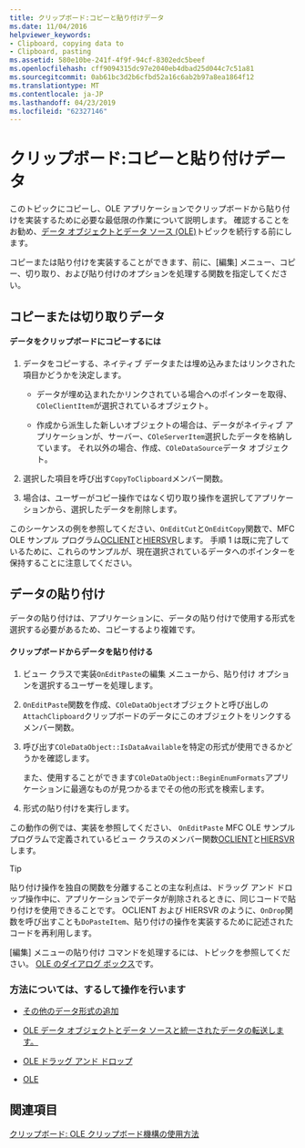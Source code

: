 ```yaml
---
title: クリップボード:コピーと貼り付けデータ
ms.date: 11/04/2016
helpviewer_keywords:
- Clipboard, copying data to
- Clipboard, pasting
ms.assetid: 580e10be-241f-4f9f-94cf-8302edc5beef
ms.openlocfilehash: cff9094315dc97e2040eb4dbad25d044c7c51a81
ms.sourcegitcommit: 0ab61bc3d2b6cfbd52a16c6ab2b97a8ea1864f12
ms.translationtype: MT
ms.contentlocale: ja-JP
ms.lasthandoff: 04/23/2019
ms.locfileid: "62327146"
---
```

# <a name="clipboard-copying-and-pasting-data"></a>クリップボード:コピーと貼り付けデータ

このトピックにコピーし、OLE アプリケーションでクリップボードから貼り付けを実装するために必要な最低限の作業について説明します。 確認することをお勧め、[データ オブジェクトとデータ ソース (OLE)](../mfc/data-objects-and-data-sources-ole.md)トピックを続行する前にします。

コピーまたは貼り付けを実装することができます、前に、[編集] メニュー、コピー、切り取り、および貼り付けのオプションを処理する関数を指定してください。

##  <a name="_core_copying_or_cutting_data"></a> コピーまたは切り取りデータ

#### <a name="to-copy-data-to-the-clipboard"></a>データをクリップボードにコピーするには

1. データをコピーする、ネイティブ データまたは埋め込みまたはリンクされた項目かどうかを決定します。

   - データが埋め込まれたかリンクされている場合へのポインターを取得、`COleClientItem`が選択されているオブジェクト。

   - 作成から派生した新しいオブジェクトの場合は、データがネイティブ アプリケーションが、サーバー、`COleServerItem`選択したデータを格納しています。 それ以外の場合、作成、`COleDataSource`データ オブジェクト。

1. 選択した項目を呼び出す`CopyToClipboard`メンバー関数。

1. 場合は、ユーザーがコピー操作ではなく切り取り操作を選択してアプリケーションから、選択したデータを削除します。

このシーケンスの例を参照してください、`OnEditCut`と`OnEditCopy`関数で、MFC OLE サンプル プログラム[OCLIENT](../overview/visual-cpp-samples.md)と[HIERSVR](../overview/visual-cpp-samples.md)します。 手順 1 は既に完了しているために、これらのサンプルが、現在選択されているデータへのポインターを保持することに注意してください。

##  <a name="_core_pasting_data"></a> データの貼り付け

データの貼り付けは、アプリケーションに、データの貼り付けで使用する形式を選択する必要があるため、コピーするより複雑です。

#### <a name="to-paste-data-from-the-clipboard"></a>クリップボードからデータを貼り付ける

1. ビュー クラスで実装`OnEditPaste`の編集 メニューから、貼り付け オプションを選択するユーザーを処理します。

1. `OnEditPaste`関数を作成、`COleDataObject`オブジェクトと呼び出しの`AttachClipboard`クリップボードのデータにこのオブジェクトをリンクするメンバー関数。

1. 呼び出す`COleDataObject::IsDataAvailable`を特定の形式が使用できるかどうかを確認します。

   また、使用することができます`COleDataObject::BeginEnumFormats`アプリケーションに最適なものが見つかるまでその他の形式を検索します。

1. 形式の貼り付けを実行します。

この動作の例では、実装を参照してください、 `OnEditPaste` MFC OLE サンプル プログラムで定義されているビュー クラスのメンバー関数[OCLIENT](../overview/visual-cpp-samples.md)と[HIERSVR](../overview/visual-cpp-samples.md)します。

> [!TIP]
>  貼り付け操作を独自の関数を分離することの主な利点は、ドラッグ アンド ドロップ操作中に、アプリケーションでデータが削除されるときに、同じコードで貼り付けを使用できることです。 OCLIENT および HIERSVR のように、`OnDrop`関数を呼び出すことも`DoPasteItem`、貼り付けの操作を実装するために記述されたコードを再利用します。

[編集] メニューの貼り付け コマンドを処理するには、トピックを参照してください。 [OLE のダイアログ ボックス](../mfc/dialog-boxes-in-ole.md)です。

### <a name="what-do-you-want-to-know-more-about"></a>方法については、するして操作を行います

- [その他のデータ形式の追加](../mfc/clipboard-adding-other-formats.md)

- [OLE データ オブジェクトとデータ ソースと統一されたデータの転送します。](../mfc/data-objects-and-data-sources-ole.md)

- [OLE ドラッグ アンド ドロップ](../mfc/drag-and-drop-ole.md)

- [OLE](../mfc/ole-background.md)

## <a name="see-also"></a>関連項目

[クリップボード: OLE クリップボード機構の使用方法](../mfc/clipboard-using-the-ole-clipboard-mechanism.md)
